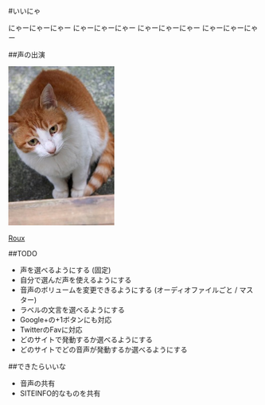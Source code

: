#いいにゃ

にゃーにゃーにゃー
にゃーにゃーにゃー
にゃーにゃーにゃー
にゃーにゃーにゃー

##声の出演

![Roux](https://github.com/maripo/iinya/raw/master/img/roux.jpg)

[Roux](https://www.facebook.com/RouxTheCat)

##TODO
- 声を選べるようにする (固定)
- 自分で選んだ声を使えるようにする
- 音声のボリュームを変更できるようにする (オーディオファイルごと / マスター)
- ラベルの文言を選べるようにする
- Google+の+1ボタンにも対応
- TwitterのFavに対応
- どのサイトで発動するか選べるようにする
- どのサイトでどの音声が発動するか選べるようにする

##できたらいいな
- 音声の共有
- SITEINFO的なものを共有